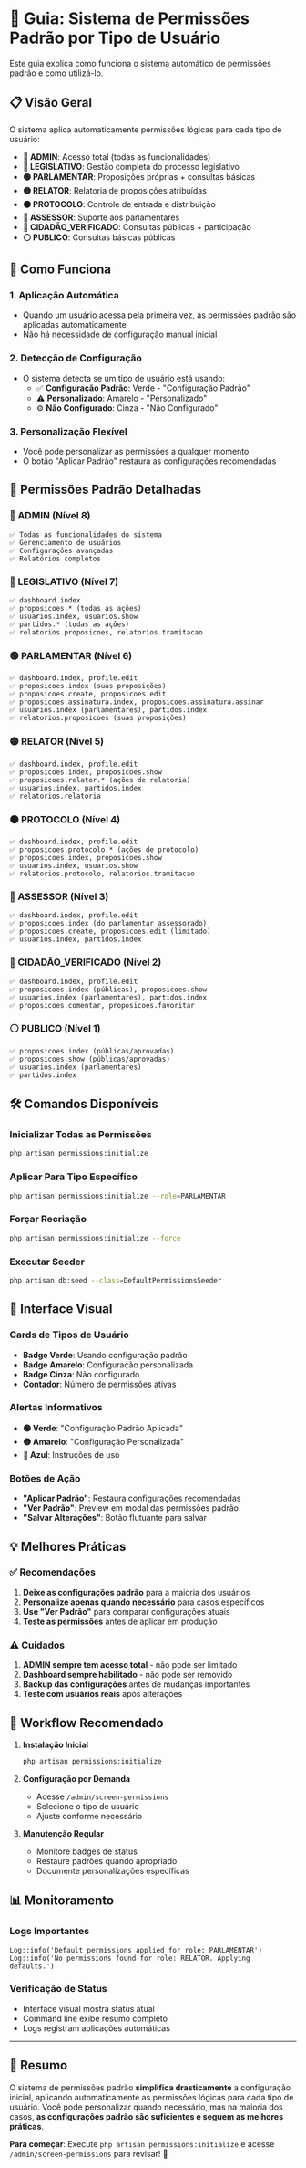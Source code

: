# 🚀 Guia: Sistema de Permissões Padrão por Tipo de Usuário

Este guia explica como funciona o sistema automático de permissões padrão e como utilizá-lo.

## 📋 Visão Geral

O sistema aplica automaticamente permissões lógicas para cada tipo de usuário:

- **🔴 ADMIN**: Acesso total (todas as funcionalidades)
- **🔵 LEGISLATIVO**: Gestão completa do processo legislativo
- **🟢 PARLAMENTAR**: Proposições próprias + consultas básicas
- **🟡 RELATOR**: Relatoria de proposições atribuídas
- **⚫ PROTOCOLO**: Controle de entrada e distribuição
- **🔷 ASSESSOR**: Suporte aos parlamentares
- **🔵 CIDADÃO_VERIFICADO**: Consultas públicas + participação
- **⚪ PUBLICO**: Consultas básicas públicas

## 🔧 Como Funciona

### 1. **Aplicação Automática**
- Quando um usuário acessa pela primeira vez, as permissões padrão são aplicadas automaticamente
- Não há necessidade de configuração manual inicial

### 2. **Detecção de Configuração**
- O sistema detecta se um tipo de usuário está usando:
  - ✅ **Configuração Padrão**: Verde - "Configuração Padrão"
  - ⚠️ **Personalizado**: Amarelo - "Personalizado"  
  - ⚙️ **Não Configurado**: Cinza - "Não Configurado"

### 3. **Personalização Flexível**
- Você pode personalizar as permissões a qualquer momento
- O botão "Aplicar Padrão" restaura as configurações recomendadas

## 🎯 Permissões Padrão Detalhadas

### 🔴 ADMIN (Nível 8)
```
✅ Todas as funcionalidades do sistema
✅ Gerenciamento de usuários
✅ Configurações avançadas
✅ Relatórios completos
```

### 🔵 LEGISLATIVO (Nível 7)
```
✅ dashboard.index
✅ proposicoes.* (todas as ações)
✅ usuarios.index, usuarios.show
✅ partidos.* (todas as ações)
✅ relatorios.proposicoes, relatorios.tramitacao
```

### 🟢 PARLAMENTAR (Nível 6)
```
✅ dashboard.index, profile.edit
✅ proposicoes.index (suas proposições)
✅ proposicoes.create, proposicoes.edit
✅ proposicoes.assinatura.index, proposicoes.assinatura.assinar
✅ usuarios.index (parlamentares), partidos.index
✅ relatorios.proposicoes (suas proposições)
```

### 🟡 RELATOR (Nível 5)
```
✅ dashboard.index, profile.edit
✅ proposicoes.index, proposicoes.show
✅ proposicoes.relator.* (ações de relatoria)
✅ usuarios.index, partidos.index
✅ relatorios.relatoria
```

### ⚫ PROTOCOLO (Nível 4)
```
✅ dashboard.index, profile.edit
✅ proposicoes.protocolo.* (ações de protocolo)
✅ proposicoes.index, proposicoes.show
✅ usuarios.index, usuarios.show
✅ relatorios.protocolo, relatorios.tramitacao
```

### 🔷 ASSESSOR (Nível 3)
```
✅ dashboard.index, profile.edit
✅ proposicoes.index (do parlamentar assessorado)
✅ proposicoes.create, proposicoes.edit (limitado)
✅ usuarios.index, partidos.index
```

### 🔵 CIDADÃO_VERIFICADO (Nível 2)
```
✅ dashboard.index, profile.edit
✅ proposicoes.index (públicas), proposicoes.show
✅ usuarios.index (parlamentares), partidos.index
✅ proposicoes.comentar, proposicoes.favoritar
```

### ⚪ PUBLICO (Nível 1)
```
✅ proposicoes.index (públicas/aprovadas)
✅ proposicoes.show (públicas/aprovadas)
✅ usuarios.index (parlamentares)
✅ partidos.index
```

## 🛠️ Comandos Disponíveis

### Inicializar Todas as Permissões
```bash
php artisan permissions:initialize
```

### Aplicar Para Tipo Específico
```bash
php artisan permissions:initialize --role=PARLAMENTAR
```

### Forçar Recriação
```bash
php artisan permissions:initialize --force
```

### Executar Seeder
```bash
php artisan db:seed --class=DefaultPermissionsSeeder
```

## 🎨 Interface Visual

### Cards de Tipos de Usuário
- **Badge Verde**: Usando configuração padrão
- **Badge Amarelo**: Configuração personalizada
- **Badge Cinza**: Não configurado
- **Contador**: Número de permissões ativas

### Alertas Informativos
- **🟢 Verde**: "Configuração Padrão Aplicada"
- **🟡 Amarelo**: "Configuração Personalizada"
- **🔵 Azul**: Instruções de uso

### Botões de Ação
- **"Aplicar Padrão"**: Restaura configurações recomendadas
- **"Ver Padrão"**: Preview em modal das permissões padrão
- **"Salvar Alterações"**: Botão flutuante para salvar

## 💡 Melhores Práticas

### ✅ Recomendações
1. **Deixe as configurações padrão** para a maioria dos usuários
2. **Personalize apenas quando necessário** para casos específicos
3. **Use "Ver Padrão"** para comparar configurações atuais
4. **Teste as permissões** antes de aplicar em produção

### ⚠️ Cuidados
1. **ADMIN sempre tem acesso total** - não pode ser limitado
2. **Dashboard sempre habilitado** - não pode ser removido
3. **Backup das configurações** antes de mudanças importantes
4. **Teste com usuários reais** após alterações

## 🚀 Workflow Recomendado

1. **Instalação Inicial**
   ```bash
   php artisan permissions:initialize
   ```

2. **Configuração por Demanda**
   - Acesse `/admin/screen-permissions`
   - Selecione o tipo de usuário
   - Ajuste conforme necessário

3. **Manutenção Regular**
   - Monitore badges de status
   - Restaure padrões quando apropriado
   - Documente personalizações específicas

## 📊 Monitoramento

### Logs Importantes
```
Log::info('Default permissions applied for role: PARLAMENTAR')
Log::info('No permissions found for role: RELATOR. Applying defaults.')
```

### Verificação de Status
- Interface visual mostra status atual
- Command line exibe resumo completo
- Logs registram aplicações automáticas

---

## 🎉 Resumo

O sistema de permissões padrão **simplifica drasticamente** a configuração inicial, aplicando automaticamente as permissões lógicas para cada tipo de usuário. Você pode personalizar quando necessário, mas na maioria dos casos, **as configurações padrão são suficientes e seguem as melhores práticas**.

**Para começar**: Execute `php artisan permissions:initialize` e acesse `/admin/screen-permissions` para revisar! 🚀